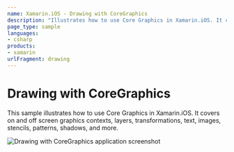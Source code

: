 ```yaml
---
name: Xamarin.iOS - Drawing with CoreGraphics
description: "Illustrates how to use Core Graphics in Xamarin.iOS. It covers on and off screen graphics contexts, layers, transformations, text..."
page_type: sample
languages:
- csharp
products:
- xamarin
urlFragment: drawing
---
```

# Drawing with CoreGraphics

This sample illustrates how to use Core Graphics in Xamarin.iOS. It covers on
and off screen graphics contexts, layers, transformations, text, images,
stencils, patterns, shadows, and more.

![Drawing with CoreGraphics application screenshot](Screenshots/Drawing01.png "Drawing with CoreGraphics application screenshot")
